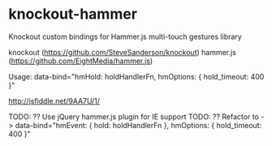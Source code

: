 knockout-hammer
===============

Knockout custom bindings for Hammer.js multi-touch gestures library

knockout (https://github.com/SteveSanderson/knockout)
hammer.js (https://github.com/EightMedia/hammer.js)

Usage:
data-bind="hmHold: holdHandlerFn, hmOptions: { hold_timeout: 400 }"

http://jsfiddle.net/9AA7U/1/

TODO: ?? Use jQuery hammer.js plugin for IE support
TODO: ?? Refactor to -> data-bind="hmEvent: { hold: holdHandlerFn }, hmOptions: { hold_timeout: 400 }"
